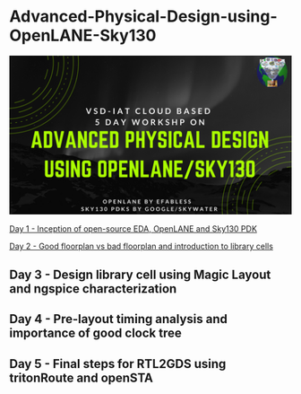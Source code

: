 # Advanced-Physical-Design-using-OpenLANE-Sky130

![](Images_Day_1/Advanced-Physical-Design-using-OpenLANE_Sky130_1.png)



[Day 1 - Inception of open-source EDA, OpenLANE and Sky130 PDK](#heading)
 
[Day 2 - Good floorplan vs bad floorplan and introduction to library cells](#sub-heading)
## Day 3 - Design library cell using Magic Layout and ngspice characterization
## Day 4 - Pre-layout timing analysis and importance of good clock tree
## Day 5 - Final steps for RTL2GDS using tritonRoute and openSTA
